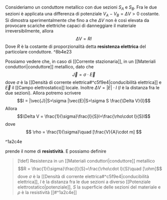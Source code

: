 Consideriamo un conduttore metallico con due sezioni $S_{A}$ e $S_{B}$. Fra le due sezioni è applicata una differenza di potenziale $V_{A}-V_{B}=\Delta V>0$ costante.
Si dimostra sperimentalmente che fino a che $\Delta V$ non è così elevata da provocare scariche elettriche capaci di danneggiare il materiale irreversibilmente, allora
$$\Delta V=RI$$
Dove $R$ è la costante di proporzionalità detta **resistenza elettrica** del particolare conduttore. ^8b4e23

Possiamo vedere che, in caso di [[Corrente stazionaria]], in un [[Materiali conduttori|conduttore]] metallico, dato che $$\vec{J}=\sigma\cdot \vec{E}$$
dove $\sigma$ è la [[Densità di corrente elettrica#^c5f9e4|conducibilità elettrica]] e $\vec{E}$ il [[Campo elettrostatico]] locale.
Inoltre $\Delta V = |E|\cdot l$ ($l$ è la distanza fra le due sezioni).
Allora potremo scrivere
$$I = |\vec{J}|S=\sigma |\vec{E}|S=\sigma S \frac{\Delta V}{l}$$
Allora $$\Delta V = \frac{1}{\sigma}\frac{l}{S}I=\frac{\rho\cdot l}{S}I$$
dove 
$$
\rho = \frac{1}{\sigma}\quad [\frac{V}{A}\cdot m]
$$

^1a2c4e

prende il nome di **resistività**.
E possiamo definire
>[!def] Resistenza in un [[Materiali conduttori|conduttore]] metallico
>$$R = \frac{1}{\sigma}\frac{l}{S}=\frac{\rho\cdot l}{S}\quad [\ohm]$$
>dove $\sigma$ è la [[Densità di corrente elettrica#^c5f9e4|conducibilità elettrica]], $l$ è la distanza fra le due sezioni a diverso [[Potenziale elettrostatico|potenziale]], $S$ la superficie delle sezioni del materiale e $\rho$ è la resistività [[#^1a2c4e]]

